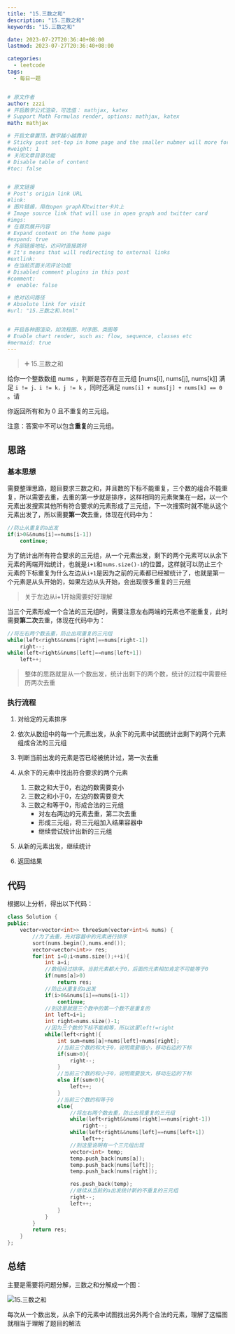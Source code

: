 ```yaml
---
title: "15.三数之和"
description: "15.三数之和"
keywords: "15.三数之和"

date: 2023-07-27T20:36:40+08:00
lastmod: 2023-07-27T20:36:40+08:00

categories:
  - leetcode
tags:
  - 每日一题


# 原文作者
author: zzzi
# 开启数学公式渲染，可选值： mathjax, katex
# Support Math Formulas render, options: mathjax, katex
math: mathjax

# 开启文章置顶，数字越小越靠前
# Sticky post set-top in home page and the smaller nubmer will more forward.
#weight: 1
# 关闭文章目录功能
# Disable table of content
#toc: false


# 原文链接
# Post's origin link URL
#link:
# 图片链接，用在open graph和twitter卡片上
# Image source link that will use in open graph and twitter card
#imgs:
# 在首页展开内容
# Expand content on the home page
#expand: true
# 外部链接地址，访问时直接跳转
# It's means that will redirecting to external links
#extlink:
# 在当前页面关闭评论功能
# Disabled comment plugins in this post
#comment:
#  enable: false

# 绝对访问路径
# Absolute link for visit
#url: "15.三数之和.html"


# 开启各种图渲染，如流程图、时序图、类图等
# Enable chart render, such as: flow, sequence, classes etc
#mermaid: true
---
```


>➕︎ 15.三数之和

给你一个整数数组 nums ，判断是否存在三元组 [nums[i], nums[j], nums[k]] 满足 `i != j、i != k，j != k` ，同时还满足 `nums[i] + nums[j] + nums[k] == 0` 。请

你返回所有和为 0 且不重复的三元组。

注意：答案中不可以包含**重复**的三元组。

<!--more-->

## 思路

### 基本思想

需要整理思路，题目要求三数之和，并且数的下标不能重复，三个数的组合不能重复，所以需要去重，去重的第一步就是排序，这样相同的元素聚集在一起，以一个元素出发搜索其他所有符合要求的元素形成了三元组，下一次搜索时就不能从这个元素出发了，所以需要**第一次**去重，体现在代码中为：

```c++
//防止从重复的a出发
if(i>0&&nums[i]==nums[i-1])
 	continue;
```

为了统计出所有符合要求的三元组，从一个元素出发，剩下的两个元素可以从余下元素的两端开始统计，也就是`i+1`和`nums.size()-1`的位置，这样就可以防止三个元素的下标重复为什么左边从`i+1`是因为之前的元素都已经被统计了，也就是第一个元素是从头开始的，如果左边从头开始，会出现很多重复的三元组

> 关于左边从i+1开始需要好好理解

当三个元素形成一个合法的三元组时，需要注意左右两端的元素也不能重复，此时需要**第二次**去重，体现在代码中为：

```c++
//将左右两个数去重，防止出现重复的三元组
while(left<right&&nums[right]==nums[right-1])
    right--;
while(left<right&&nums[left]==nums[left+1])
    left++;
```

> 整体的思路就是从一个数出发，统计出剩下的两个数，统计的过程中需要经历两次去重

### 执行流程

1. 对给定的元素排序
2. 依次从数组中的每一个元素出发，从余下的元素中试图统计出剩下的两个元素组成合法的三元组
3. 判断当前出发的元素是否已经被统计过，第一次去重
4. 从余下的元素中找出符合要求的两个元素
   1. 三数之和大于0，右边的数需要变小
   2. 三数之和小于0，左边的数需要变大
   3. 三数之和等于0，形成合法的三元组
      - 对左右两边的元素去重，第二次去重
      - 形成三元组，将三元组加入结果容器中
      - 继续尝试统计出新的三元组

5. 从新的元素出发，继续统计
6. 返回结果

## 代码

根据以上分析，得出以下代码：

```c++
class Solution {
public:
    vector<vector<int>> threeSum(vector<int>& nums) {
        //为了去重，先对容器中的元素进行排序
        sort(nums.begin(),nums.end());
        vector<vector<int>> res;
        for(int i=0;i<nums.size();++i){
            int a=i;
            //数组经过排序，当前元素都大于0，后面的元素相加肯定不可能等于0
            if(nums[a]>0)
                return res;
            //防止从重复的a出发
            if(i>0&&nums[i]==nums[i-1])
                continue;
            //到这里就是三个数中的第一个数不是重复的
            int left=i+1;
            int right=nums.size()-1;
            //因为三个数的下标不能相等，所以这里left!=right
            while(left<right){
                int sum=nums[a]+nums[left]+nums[right];
                //当前三个数的和大于0，说明需要缩小，移动右边的下标
                if(sum>0){
                    right--;
                }
                //当前三个数的和小于0，说明需要放大，移动左边的下标
                else if(sum<0){
                    left++;
                }
                //当前三个数的和等于0
                else{
                    //将左右两个数去重，防止出现重复的三元组
                    while(left<right&&nums[right]==nums[right-1])
                        right--;
                    while(left<right&&nums[left]==nums[left+1])
                        left++;
                    //到这里说明有一个三元组出现
                    vector<int> temp;
                    temp.push_back(nums[a]);
                    temp.push_back(nums[left]);
                    temp.push_back(nums[right]);

                    res.push_back(temp);
                    //继续从当前的a出发统计新的不重复的三元组
                    right--;
                    left++;
                }
            }
        }
        return res;
    }
};
```

## 总结

主要是需要将问题分解，三数之和分解成一个图：

![15.三数之和](https://code-thinking.cdn.bcebos.com/gifs/15.%E4%B8%89%E6%95%B0%E4%B9%8B%E5%92%8C.gif)

每次从一个数出发，从余下的元素中试图找出另外两个合法的元素，理解了这幅图就相当于理解了题目的解法
